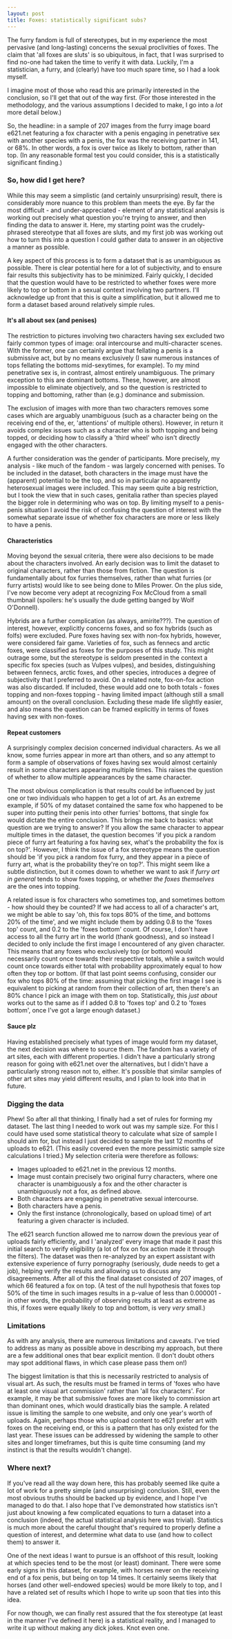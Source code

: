 ```yaml
---
layout: post
title: Foxes: statistically significant subs?
---
```


The furry fandom is full of stereotypes, but in my experience the most pervasive (and long-lasting) concerns the sexual proclivities of foxes. The claim that 'all foxes are sluts' is so ubiquitous, in fact, that I was surprised to find no-one had taken the time to verify it with data. Luckily, I'm a statistician, a furry, and (clearly) have too much spare time, so I had a look myself.

I imagine most of those who read this are primarily interested in the conclusion, so I'll get that out of the way first. (For those interested in the methodology, and the various assumptions I decided to make, I go into a *lot* more detail below.)

So, the headline: in a sample of 207 images from the furry image board e621.net featuring a fox character with a penis engaging in penetrative sex with another species with a penis, the fox was the receiving partner in 141, or 68%. In other words, a fox is over twice as likely to bottom, rather than top. (In any reasonable formal test you could consider, this is a statistically significant finding.)

### So, how did I get here?

While this may seem a simplistic (and certainly unsurprising) result, there is considerably more nuance to this problem than meets the eye. By far the most difficult - and under-appreciated - element of any statistical analysis is working out precisely what question you're trying to answer, and then finding the data to answer it. Here, my starting point was the crudely-phrased stereotype that all foxes are sluts, and my first job was working out how to turn this into a question I could gather data to answer in an objective a manner as possible.

A key aspect of this process is to form a dataset that is as unambiguous as possible. There is clear potential here for a lot of subjectivity, and to ensure fair results this subjectivity has to be minimized. Fairly quickly, I decided that the question would have to be restricted to whether foxes were more likely to top or bottom in a sexual context involving two partners. I'll acknowledge up front that this is quite a simplification, but it allowed me to form a dataset based around relatively simple rules.

#### It's all about sex (and penises)

The restriction to pictures involving two characters having sex excluded two fairly common types of image: oral intercourse and multi-character scenes. With the former, one can certainly argue that fellating a penis is a submissive act, but by no means exclusively (I saw numerous instances of tops fellating the bottoms mid-sexytimes, for example). To my mind penetrative sex is, in contrast, almost entirely unambiguous. The primary exception to this are dominant bottoms. These, however, are almost impossible to eliminate objectively, and so the question is restricted to topping and bottoming, rather than (e.g.) dominance and submission.

The exclusion of images with more than two characters removes some cases which are arguably unambiguous (such as a character being on the receiving end of the, er, 'attentions' of multiple others). However, in return it avoids complex issues such as a character who is both topping and being topped, or deciding how to classify a 'third wheel' who isn't directly engaged with the other characters.

A further consideration was the gender of participants. More precisely, my analysis - like much of the fandom - was largely concerned with penises. To be included in the dataset, both characters in the image must have the (apparent) potential to be the top, and so in particular no apparently heterosexual images were included. This may seem quite a big restriction, but I took the view that in such cases, genitalia rather than species played the bigger role in determining who was on top. By limiting myself to a penis-penis situation I avoid the risk of confusing the question of interest with the somewhat separate issue of whether fox characters are more or less likely to have a penis.

#### Characteristics

Moving beyond the sexual criteria, there were also decisions to be made about the characters involved. An early decision was to limit the dataset to original characters, rather than those from fiction. The question is fundamentally about fox furries themselves, rather than what furries (or furry artists) would like to see being done to Miles Prower. On the plus side, I've now become very adept at recognizing Fox McCloud from a small thumbnail (spoilers: he's usually the dude getting banged by Wolf O'Donnell).

Hybrids are a further complication (as always, amirite???). The question of interest, however, explicitly concerns foxes, and so fox hybrids (such as folfs) were excluded. Pure foxes having sex with non-fox hybrids, however, were considered fair game. Varieties of fox, such as fennecs and arctic foxes, were classified as foxes for the purposes of this study. This might outrage some, but the stereotype is seldom presented in the context a specific fox species (such as Vulpes vulpes), and besides, distinguishing between fennecs, arctic foxes, and other species, introduces a degree of subjectivity that I preferred to avoid. On a related note, fox-on-fox action was also discarded. If included, these would add one to both totals - foxes topping and non-foxes topping - having limited impact (although still a small amount) on the overall conclusion. Excluding these made life slightly easier, and also means the question can be framed explicitly in terms of foxes having sex with non-foxes.

#### Repeat customers

A surprisingly complex decision concerned individual characters. As we all know, some furries appear in more art than others, and so any attempt to form a sample of observations of foxes having sex would almost certainly result in some characters appearing multiple times. This raises the question of whether to allow multiple appearances by the same character.

The most obvious complication is that results could be influenced by just one or two individuals who happen to get a lot of art. As an extreme example, if 50% of my dataset contained the same fox who happened to be super into putting their penis into other furries' bottoms, that single fox would dictate the entire conclusion. This brings me back to basics: what question are we trying to answer? If you allow the same character to appear multiple times in the dataset, the question becomes 'if you pick a random piece of furry art featuring a fox having sex, what's the probability the fox is on top?'. However, I think the issue of a fox stereotype means the question should be 'if you pick a random fox furry, and they appear in a piece of furry art, what is the probability they're on top?'. This might seem like a subtle distinction, but it comes down to whether we want to ask if *furry art in general* tends to show foxes topping, or whether *the foxes themselves* are the ones into topping.

A related issue is fox characters who sometimes top, and sometimes bottom - how should they be counted? If we had access to all of a character's art, we might be able to say 'oh, this fox tops 80% of the time, and bottoms 20% of the time', and we might include them by adding 0.8 to the 'foxes top' count, and 0.2 to the 'foxes bottom' count. Of course, I don't have access to all the furry art in the world (thank goodness), and so instead I decided to only include the first image I encountered of any given character. This means that any foxes who exclusively top (or bottom) would necessarily count once towards their respective totals, while a switch would count once towards either total with probability approximately equal to how often they top or bottom. (If that last point seems confusing, consider our fox who tops 80% of the time: assuming that picking the first image I see is equivalent to picking at random from their collection of art, then there's an 80% chance I pick an image with them on top. Statistically, this *just about* works out to the same as if I added 0.8 to 'foxes top' and 0.2 to 'foxes bottom', once I've got a large enough dataset.)

#### Sauce plz

Having established precisely what types of image would form my dataset, the next decision was where to source them. The fandom has a variety of art sites, each with different properties. I didn't have a particularly strong reason for going with e621.net over the alternatives, but I didn't have a particularly strong reason not to, either. It's possible that similar samples of other art sites may yield different results, and I plan to look into that in future.

### Digging the data

Phew! So after all that thinking, I finally had a set of rules for forming my dataset. The last thing I needed to work out was my sample size. For this I could have used some statistical theory to calculate what size of sample I should aim for, but instead I just decided to sample the last 12 months of uploads to e621. (This easily covered even the more pessimistic sample size calculations I tried.) My selection criteria were therefore as follows:

- Images uploaded to e621.net in the previous 12 months.
- Image must contain precisely two original furry characters, where one character is unambiguously a fox and the other character is unambiguously not a fox, as defined above.
- Both characters are engaging in penetrative sexual intercourse.
- Both characters have a penis.
- Only the first instance (chronologically, based on upload time) of art featuring a given character is included.

The e621 search function allowed me to narrow down the previous year of uploads fairly efficiently, and I 'analyzed' every image that made it past this initial search to verify eligibility (a lot of fox on fox action made it through the filters). The dataset was then re-analyzed by an expert assistant with extensive experience of furry pornography (seriously, dude needs to get a job), helping verify the results and allowing us to discuss any disagreements. After all of this the final dataset consisted of 207 images, of which 66 featured a fox on top. (A test of the null hypothesis that foxes top 50% of the time in such images results in a p-value of less than 0.000001 - in other words, the probability of observing results at least as extreme as this, if foxes were equally likely to top and bottom, is very *very* small.)

### Limitations

As with any analysis, there are numerous limitations and caveats. I've tried to address as many as possible above in describing my approach, but there are a few additional ones that bear explicit mention. (I don't doubt others may spot additional flaws, in which case please pass them on!)

The biggest limitation is that this is necessarily restricted to analysis of visual art. As such, the results must be framed in terms of 'foxes who have at least one visual art commission' rather than 'all fox characters'. For example, it may be that submissive foxes are more likely to commission art than dominant ones, which would drastically bias the sample. A related issue is limiting the sample to one website, and only one year's worth of uploads. Again, perhaps those who upload content to e621 prefer art with foxes on the receiving end, or this is a pattern that has only existed for the last year. These issues can be addressed by widening the sample to other sites and longer timeframes, but this is quite time consuming (and my instinct is that the results wouldn't change).

### Where next?

If you've read all the way down here, this has probably seemed like quite a lot of work for a pretty simple (and unsurprising) conclusion. Still, even the most obvious truths should be backed up by evidence, and I hope I've managed to do that. I also hope that I've demonstrated how statistics isn't just about knowing a few complicated equations to turn a dataset into a conclusion (indeed, the actual statistical analysis here was trivial). Statistics is much more about the careful thought that's required to properly define a question of interest, and determine what data to use (and how to collect them) to answer it.

One of the next ideas I want to pursue is an offshoot of this result, looking at which species tend to be the most (or least) dominant. There were some early signs in this dataset, for example, with horses never on the receiving end of a fox penis, but being on top 14 times. It certainly seems likely that horses (and other well-endowed species) would be more likely to top, and I have a related set of results which I hope to write up soon that ties into this idea.

For now though, we can finally rest assured that the fox stereotype (at least in the manner I've defined it here) is a statistical reality, and I managed to write it up without making any dick jokes. Knot even one.
